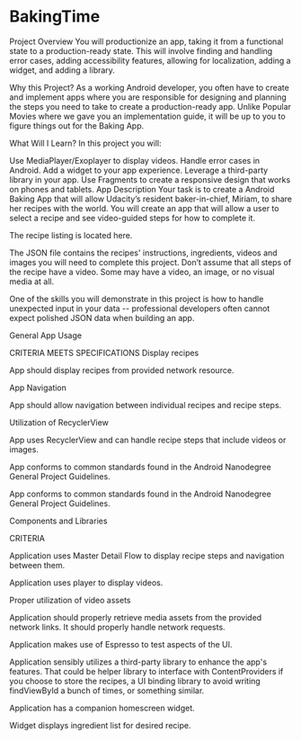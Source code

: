 # BakingTime
Project Overview
You will productionize an app, taking it from a functional state to a production-ready state. This will involve finding and handling error cases, adding accessibility features, allowing for localization, adding a widget, and adding a library.

Why this Project?
As a working Android developer, you often have to create and implement apps where you are responsible for designing and planning the steps you need to take to create a production-ready app. Unlike Popular Movies where we gave you an implementation guide, it will be up to you to figure things out for the Baking App.

What Will I Learn?
In this project you will:

Use MediaPlayer/Exoplayer to display videos.
Handle error cases in Android.
Add a widget to your app experience.
Leverage a third-party library in your app.
Use Fragments to create a responsive design that works on phones and tablets.
App Description
Your task is to create a Android Baking App that will allow Udacity’s resident baker-in-chief, Miriam, to share her recipes with the world. You will create an app that will allow a user to select a recipe and see video-guided steps for how to complete it.

The recipe listing is located here.

The JSON file contains the recipes' instructions, ingredients, videos and images you will need to complete this project. Don’t assume that all steps of the recipe have a video. Some may have a video, an image, or no visual media at all.

One of the skills you will demonstrate in this project is how to handle unexpected input in your data -- professional developers often cannot expect polished JSON data when building an app.

General App Usage

CRITERIA
MEETS SPECIFICATIONS
Display recipes

App should display recipes from provided network resource.

App Navigation

App should allow navigation between individual recipes and recipe steps.

Utilization of RecyclerView

App uses RecyclerView and can handle recipe steps that include videos or images.

App conforms to common standards found in the Android Nanodegree General Project Guidelines.

App conforms to common standards found in the Android Nanodegree General Project Guidelines.

Components and Libraries

CRITERIA

Application uses Master Detail Flow to display recipe steps and navigation between them.

Application uses player to display videos.

Proper utilization of video assets

Application should properly retrieve media assets from the provided network links. It should properly handle network requests.

Application makes use of Espresso to test aspects of the UI.

Application sensibly utilizes a third-party library to enhance the app's features. That could be helper library to interface with ContentProviders if you choose to store the recipes, a UI binding library to avoid writing findViewById a bunch of times, or something similar.

Application has a companion homescreen widget.

Widget displays ingredient list for desired recipe.
